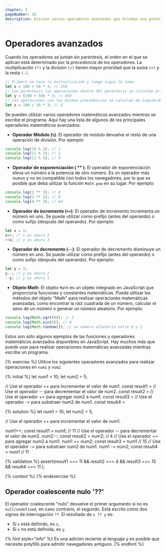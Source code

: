 ```yaml
---
chapter: 3
pageNumber: 28
description: Existen varios operadores avanzados que brindan una potente funcionalidad y nos permiten realizar diversas operaciones más allá de las operaciones aritméticas y lógicas básicas. Estos operadores avanzados pueden resultar muy útiles para manipular datos, realizar operaciones bit a bit, trabajar con objetos y más.
---
```

# Operadores avanzados

Cuando los operadores se juntan sin paréntesis, el orden en el que se aplican está determinado por la _precedencia_ de los operadores. La multiplicación `(*)` y la división `(/)` tienen mayor prioridad que la suma `(+)` y la resta `(-)`.

```javascript
// Primero se hace la multiplicación y luego sigue la suma.
let x = 100 + 50 * 3; // 250
// con paréntesis las operaciones dentro del paréntesis se calculan primero
let y = (100 + 50) * 3; // 450
// las operaciones con las mismas precedencias se calculan de izquierda a derecha
let z = 100 / 50 * 3; // 6
```

Se pueden utilizar varios operadores matemáticos avanzados mientras se escribe el programa. Aquí hay una lista de algunos de los principales operadores matemáticos avanzados:

* **Operador Módulo (`%`)**: El operador de módulo devuelve el resto de una operación de división. Por ejemplo:

```javascript
console.log(10 % 3); // 1
console.log(11 % 3); // 2
console.log(12 % 3); // 0
```

* **Operador de exponenciación ( \*\* )**: El operador de exponenciación eleva un número a la potencia de otro número. Es un operador más nuevo y no es compatible con todos los navegadores, por lo que es posible que deba utilizar la función `Math.pow` en su lugar. Por ejemplo:

```javascript
console.log(2 ** 3); // 8
console.log(3 ** 2); // 9
console.log(4 ** 3); // 64
```

* **Operador de incremento (`++`)**: El operador de incremento incrementa un número en uno. Se puede utilizar como prefijo (antes del operando) o como sufijo (después del operando). Por ejemplo:

```javascript
let x = 1;
x++; // x es ahora 2
++x; // x es ahora 3
```

* **Operador de decremento (`--`)**: El operador de decremento disminuye un número en uno. Se puede utilizar como prefijo (antes del operando) o como sufijo (después del operando). Por ejemplo:

```javascript
let y = 3;
y--; // y es ahora 2
--y; // y es ahora 1
```

* **Objeto Math**: El objeto `Math` es un objeto integrado en JavaScript que proporciona funciones y constantes matemáticas. Puede utilizar los métodos del objeto "Math" para realizar operaciones matemáticas avanzadas, como encontrar la raíz cuadrada de un número, calcular el seno de un número o generar un número aleatorio. Por ejemplo:

```javascript
console.log(Math.sqrt(9)); // 3
console.log(Math.sin(0)); // 0
console.log(Math.random()); // un número aleatorio entre 0 y 1
```

Estos son sólo algunos ejemplos de las funciones y operadores matemáticos avanzados disponibles en JavaScript. Hay muchos más que puede usar para realizar operaciones matemáticas avanzadas mientras escribe un programa.

{% exercise %}
Utilice los siguientes operadores avanzados para realizar operaciones en `num1` y `num2`.

{% initial %}
let num1 = 10;
let num2 = 5;

// Use el operador ++ para incrementar el valor de num1.
const result1 =
// Use el operador -- para decrementar el valor de num2.
const result2 =
// Use el operador += para agregar num2 a num1.
const result3 =
// Use el operador -= para substraer num2 de num1.
const result4 =

{% solution %}
let num1 = 10;
let num2 = 5;

// Use el operador ++ para incrementar el valor de num1.

num1++;
const result1 = num1; // 11
// Use el operador -- para decrementar el valor de num2.
num2--;
const result2 = num2; // 4
// Use el operador += para agregar num2 a num1.
num1 += num2;
const result3 = num1 // 15
// Use el operador -= para substraer num2 de num1.
num1 -= num2;
const result4 = num1 // 11

{% validation %}
assert(result1 === 11 && result2 === 4 && result3 === 15 && result4 === 11 );

{% context %}
{% endexercise %}

## Operador coalescente nulo '??'

El operador coalescente "nulo" devuelve el primer argumento si no es `null/undefined`, en caso contrario, el segundo. Está escrito como dos signos de interrogación `??`. El resultado de `x ?? y` es:

* Si `x` está definido, es `x`,
* Si `x` no está definida, es `y`.

{% hint style="info" %}
Es una adición reciente al lenguaje y es posible que necesite polyfills para admitir navegadores antiguos.
{% endhint %}

